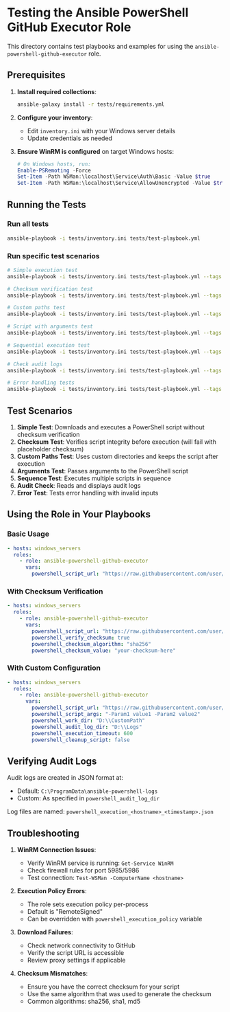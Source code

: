 # Testing the Ansible PowerShell GitHub Executor Role

This directory contains test playbooks and examples for using the `ansible-powershell-github-executor` role.

## Prerequisites

1. **Install required collections**:
   ```bash
   ansible-galaxy install -r tests/requirements.yml
   ```

2. **Configure your inventory**:
   - Edit `inventory.ini` with your Windows server details
   - Update credentials as needed

3. **Ensure WinRM is configured** on target Windows hosts:
   ```powershell
   # On Windows hosts, run:
   Enable-PSRemoting -Force
   Set-Item -Path WSMan:\localhost\Service\Auth\Basic -Value $true
   Set-Item -Path WSMan:\localhost\Service\AllowUnencrypted -Value $true
   ```

## Running the Tests

### Run all tests
```bash
ansible-playbook -i tests/inventory.ini tests/test-playbook.yml
```

### Run specific test scenarios
```bash
# Simple execution test
ansible-playbook -i tests/inventory.ini tests/test-playbook.yml --tags simple_test

# Checksum verification test
ansible-playbook -i tests/inventory.ini tests/test-playbook.yml --tags checksum_test

# Custom paths test
ansible-playbook -i tests/inventory.ini tests/test-playbook.yml --tags custom_paths_test

# Script with arguments test
ansible-playbook -i tests/inventory.ini tests/test-playbook.yml --tags args_test

# Sequential execution test
ansible-playbook -i tests/inventory.ini tests/test-playbook.yml --tags sequence_test

# Check audit logs
ansible-playbook -i tests/inventory.ini tests/test-playbook.yml --tags audit_check

# Error handling tests
ansible-playbook -i tests/inventory.ini tests/test-playbook.yml --tags error_test
```

## Test Scenarios

1. **Simple Test**: Downloads and executes a PowerShell script without checksum verification
2. **Checksum Test**: Verifies script integrity before execution (will fail with placeholder checksum)
3. **Custom Paths Test**: Uses custom directories and keeps the script after execution
4. **Arguments Test**: Passes arguments to the PowerShell script
5. **Sequence Test**: Executes multiple scripts in sequence
6. **Audit Check**: Reads and displays audit logs
7. **Error Test**: Tests error handling with invalid inputs

## Using the Role in Your Playbooks

### Basic Usage
```yaml
- hosts: windows_servers
  roles:
    - role: ansible-powershell-github-executor
      vars:
        powershell_script_url: "https://raw.githubusercontent.com/user/repo/main/script.ps1"
```

### With Checksum Verification
```yaml
- hosts: windows_servers
  roles:
    - role: ansible-powershell-github-executor
      vars:
        powershell_script_url: "https://raw.githubusercontent.com/user/repo/main/script.ps1"
        powershell_verify_checksum: true
        powershell_checksum_algorithm: "sha256"
        powershell_checksum_value: "your-checksum-here"
```

### With Custom Configuration
```yaml
- hosts: windows_servers
  roles:
    - role: ansible-powershell-github-executor
      vars:
        powershell_script_url: "https://raw.githubusercontent.com/user/repo/main/script.ps1"
        powershell_script_args: "-Param1 value1 -Param2 value2"
        powershell_work_dir: "D:\\CustomPath"
        powershell_audit_log_dir: "D:\\Logs"
        powershell_execution_timeout: 600
        powershell_cleanup_script: false
```

## Verifying Audit Logs

Audit logs are created in JSON format at:
- Default: `C:\ProgramData\ansible-powershell-logs`
- Custom: As specified in `powershell_audit_log_dir`

Log files are named: `powershell_execution_<hostname>_<timestamp>.json`

## Troubleshooting

1. **WinRM Connection Issues**:
   - Verify WinRM service is running: `Get-Service WinRM`
   - Check firewall rules for port 5985/5986
   - Test connection: `Test-WSMan -ComputerName <hostname>`

2. **Execution Policy Errors**:
   - The role sets execution policy per-process
   - Default is "RemoteSigned"
   - Can be overridden with `powershell_execution_policy` variable

3. **Download Failures**:
   - Check network connectivity to GitHub
   - Verify the script URL is accessible
   - Review proxy settings if applicable

4. **Checksum Mismatches**:
   - Ensure you have the correct checksum for your script
   - Use the same algorithm that was used to generate the checksum
   - Common algorithms: sha256, sha1, md5

